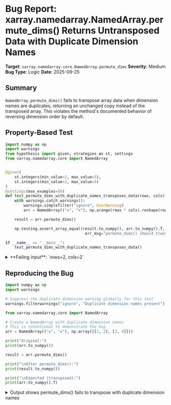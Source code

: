 # Bug Report: xarray.namedarray.NamedArray.permute_dims() Returns Untransposed Data with Duplicate Dimension Names

**Target**: `xarray.namedarray.core.NamedArray.permute_dims`
**Severity**: Medium
**Bug Type**: Logic
**Date**: 2025-09-25

## Summary

`NamedArray.permute_dims()` fails to transpose array data when dimension names are duplicates, returning an unchanged copy instead of the transposed array. This violates the method's documented behavior of reversing dimension order by default.

## Property-Based Test

```python
import numpy as np
import warnings
from hypothesis import given, strategies as st, settings
from xarray.namedarray.core import NamedArray


@given(
    st.integers(min_value=2, max_value=5),
    st.integers(min_value=2, max_value=5)
)
@settings(max_examples=50)
def test_permute_dims_with_duplicate_names_transposes_data(rows, cols):
    with warnings.catch_warnings():
        warnings.simplefilter("ignore", UserWarning)
        arr = NamedArray(("x", "x"), np.arange(rows * cols).reshape(rows, cols))

    result = arr.permute_dims()

    np.testing.assert_array_equal(result.to_numpy(), arr.to_numpy().T,
                                   err_msg="permute_dims() should transpose data even with duplicate dimension names")

if __name__ == "__main__":
    test_permute_dims_with_duplicate_names_transposes_data()
```

<details>

<summary>
**Failing input**: `rows=2, cols=2`
</summary>
```
/home/npc/miniconda/lib/python3.13/site-packages/xarray/namedarray/core.py:261: UserWarning: Duplicate dimension names present: dimensions {'x'} appear more than once in dims=('x', 'x'). We do not yet support duplicate dimension names, but we do allow initial construction of the object. We recommend you rename the dims immediately to become distinct, as most xarray functionality is likely to fail silently if you do not. To rename the dimensions you will need to set the ``.dims`` attribute of each variable, ``e.g. var.dims=('x0', 'x1')``.
  self._dims = self._parse_dimensions(dims)
/home/npc/miniconda/lib/python3.13/site-packages/xarray/namedarray/core.py:261: UserWarning: Duplicate dimension names present: dimensions {'x'} appear more than once in dims=('x', 'x'). We do not yet support duplicate dimension names, but we do allow initial construction of the object. We recommend you rename the dims immediately to become distinct, as most xarray functionality is likely to fail silently if you do not. To rename the dimensions you will need to set the ``.dims`` attribute of each variable, ``e.g. var.dims=('x0', 'x1')``.
  self._dims = self._parse_dimensions(dims)
/home/npc/miniconda/lib/python3.13/site-packages/xarray/namedarray/core.py:261: UserWarning: Duplicate dimension names present: dimensions {'x'} appear more than once in dims=('x', 'x'). We do not yet support duplicate dimension names, but we do allow initial construction of the object. We recommend you rename the dims immediately to become distinct, as most xarray functionality is likely to fail silently if you do not. To rename the dimensions you will need to set the ``.dims`` attribute of each variable, ``e.g. var.dims=('x0', 'x1')``.
  self._dims = self._parse_dimensions(dims)
/home/npc/miniconda/lib/python3.13/site-packages/xarray/namedarray/core.py:261: UserWarning: Duplicate dimension names present: dimensions {'x'} appear more than once in dims=('x', 'x'). We do not yet support duplicate dimension names, but we do allow initial construction of the object. We recommend you rename the dims immediately to become distinct, as most xarray functionality is likely to fail silently if you do not. To rename the dimensions you will need to set the ``.dims`` attribute of each variable, ``e.g. var.dims=('x0', 'x1')``.
  self._dims = self._parse_dimensions(dims)
  + Exception Group Traceback (most recent call last):
  |   File "/home/npc/pbt/agentic-pbt/worker_/57/hypo.py", line 23, in <module>
  |     test_permute_dims_with_duplicate_names_transposes_data()
  |     ~~~~~~~~~~~~~~~~~~~~~~~~~~~~~~~~~~~~~~~~~~~~~~~~~~~~~~^^
  |   File "/home/npc/pbt/agentic-pbt/worker_/57/hypo.py", line 8, in test_permute_dims_with_duplicate_names_transposes_data
  |     st.integers(min_value=2, max_value=5),
  |                ^^^
  |   File "/home/npc/miniconda/lib/python3.13/site-packages/hypothesis/core.py", line 2124, in wrapped_test
  |     raise the_error_hypothesis_found
  | ExceptionGroup: Hypothesis found 2 distinct failures. (2 sub-exceptions)
  +-+---------------- 1 ----------------
    | Traceback (most recent call last):
    |   File "/home/npc/pbt/agentic-pbt/worker_/57/hypo.py", line 19, in test_permute_dims_with_duplicate_names_transposes_data
    |     np.testing.assert_array_equal(result.to_numpy(), arr.to_numpy().T,
    |     ~~~~~~~~~~~~~~~~~~~~~~~~~~~~~^^^^^^^^^^^^^^^^^^^^^^^^^^^^^^^^^^^^^
    |                                    err_msg="permute_dims() should transpose data even with duplicate dimension names")
    |                                    ^^^^^^^^^^^^^^^^^^^^^^^^^^^^^^^^^^^^^^^^^^^^^^^^^^^^^^^^^^^^^^^^^^^^^^^^^^^^^^^^^^^
    |   File "/home/npc/miniconda/lib/python3.13/site-packages/numpy/testing/_private/utils.py", line 1051, in assert_array_equal
    |     assert_array_compare(operator.__eq__, actual, desired, err_msg=err_msg,
    |     ~~~~~~~~~~~~~~~~~~~~^^^^^^^^^^^^^^^^^^^^^^^^^^^^^^^^^^^^^^^^^^^^^^^^^^^
    |                          verbose=verbose, header='Arrays are not equal',
    |                          ^^^^^^^^^^^^^^^^^^^^^^^^^^^^^^^^^^^^^^^^^^^^^^^
    |                          strict=strict)
    |                          ^^^^^^^^^^^^^^
    |   File "/home/npc/miniconda/lib/python3.13/site-packages/numpy/testing/_private/utils.py", line 803, in assert_array_compare
    |     raise AssertionError(msg)
    | AssertionError:
    | Arrays are not equal
    | permute_dims() should transpose data even with duplicate dimension names
    | (shapes (2, 3), (3, 2) mismatch)
    |  ACTUAL: array([[0, 1, 2],
    |        [3, 4, 5]])
    |  DESIRED: array([[0, 3],
    |        [1, 4],
    |        [2, 5]])
    | Falsifying example: test_permute_dims_with_duplicate_names_transposes_data(
    |     rows=2,
    |     cols=3,
    | )
    +---------------- 2 ----------------
    | Traceback (most recent call last):
    |   File "/home/npc/pbt/agentic-pbt/worker_/57/hypo.py", line 19, in test_permute_dims_with_duplicate_names_transposes_data
    |     np.testing.assert_array_equal(result.to_numpy(), arr.to_numpy().T,
    |     ~~~~~~~~~~~~~~~~~~~~~~~~~~~~~^^^^^^^^^^^^^^^^^^^^^^^^^^^^^^^^^^^^^
    |                                    err_msg="permute_dims() should transpose data even with duplicate dimension names")
    |                                    ^^^^^^^^^^^^^^^^^^^^^^^^^^^^^^^^^^^^^^^^^^^^^^^^^^^^^^^^^^^^^^^^^^^^^^^^^^^^^^^^^^^
    |   File "/home/npc/miniconda/lib/python3.13/site-packages/numpy/testing/_private/utils.py", line 1051, in assert_array_equal
    |     assert_array_compare(operator.__eq__, actual, desired, err_msg=err_msg,
    |     ~~~~~~~~~~~~~~~~~~~~^^^^^^^^^^^^^^^^^^^^^^^^^^^^^^^^^^^^^^^^^^^^^^^^^^^
    |                          verbose=verbose, header='Arrays are not equal',
    |                          ^^^^^^^^^^^^^^^^^^^^^^^^^^^^^^^^^^^^^^^^^^^^^^^
    |                          strict=strict)
    |                          ^^^^^^^^^^^^^^
    |   File "/home/npc/miniconda/lib/python3.13/site-packages/numpy/testing/_private/utils.py", line 916, in assert_array_compare
    |     raise AssertionError(msg)
    | AssertionError:
    | Arrays are not equal
    | permute_dims() should transpose data even with duplicate dimension names
    | Mismatched elements: 2 / 4 (50%)
    | Max absolute difference among violations: 1
    | Max relative difference among violations: 1.
    |  ACTUAL: array([[0, 1],
    |        [2, 3]])
    |  DESIRED: array([[0, 2],
    |        [1, 3]])
    | Falsifying example: test_permute_dims_with_duplicate_names_transposes_data(
    |     rows=2,
    |     cols=2,
    | )
    +------------------------------------
```
</details>

## Reproducing the Bug

```python
import numpy as np
import warnings

# Suppress the duplicate dimension warning globally for this test
warnings.filterwarnings("ignore", "Duplicate dimension names present")

from xarray.namedarray.core import NamedArray

# Create a NamedArray with duplicate dimension names
# This is intentional to demonstrate the bug
arr = NamedArray(("x", "x"), np.array([[1, 2], [3, 4]]))

print("Original:")
print(arr.to_numpy())

result = arr.permute_dims()

print("\nAfter permute_dims():")
print(result.to_numpy())

print("\nExpected (transposed):")
print(arr.to_numpy().T)
```

<details>

<summary>
Output shows permute_dims() fails to transpose with duplicate dimension names
</summary>
```
Original:
[[1 2]
 [3 4]]

After permute_dims():
[[1 2]
 [3 4]]

Expected (transposed):
[[1 3]
 [2 4]]
```
</details>

## Why This Is A Bug

The `permute_dims()` method documentation explicitly states: "By default, reverse the order of the dimensions." For a 2D array, this means transposing the data, swapping rows and columns. The method references `numpy.transpose`, which always transposes the underlying data regardless of any metadata about dimension names.

However, when dimension names are duplicates (e.g., `("x", "x")`), the method incorrectly returns an unchanged copy of the array instead of transposing it. This happens because of a logic error in the implementation at `/home/npc/miniconda/lib/python3.13/site-packages/xarray/namedarray/core.py:1043`:

```python
if len(dims) < 2 or dims == self.dims:
    return self.copy(deep=False)
```

When dimension names are duplicates like `("x", "x")`, reversing them produces `("x", "x")` which equals `self.dims`. The code mistakenly concludes that no transposition is needed since the dimension names are the same, but it should actually check whether the underlying axis order has changed, not just the names.

This is precisely the type of "silent failure" mentioned in the duplicate dimension warning that appears when creating such arrays: "most xarray functionality is likely to fail silently if you do not [rename dimensions]." The data is returned unchanged when it should be transposed, potentially causing incorrect calculations in downstream code.

## Relevant Context

1. **Duplicate dimension names are explicitly allowed**: While xarray warns about duplicate dimension names and states they are "not yet supported," it explicitly allows creating such objects. The warning states: "we do allow initial construction of the object."

2. **The warning acknowledges potential silent failures**: The warning itself mentions that "most xarray functionality is likely to fail silently" with duplicate dimension names. This bug is an example of such a silent failure.

3. **Documentation link**: The `permute_dims` method is documented at line 1033 in the source: `/home/npc/miniconda/lib/python3.13/site-packages/xarray/namedarray/core.py`

4. **NumPy compatibility expectation**: The method references `numpy.transpose` in its "See Also" section, suggesting it should behave similarly. NumPy's transpose always swaps axes regardless of any metadata.

5. **The T property relies on permute_dims()**: Line 1061 shows that the `.T` property for 2D arrays calls `permute_dims()`, so this bug also affects the transpose property.

## Proposed Fix

```diff
--- a/xarray/namedarray/core.py
+++ b/xarray/namedarray/core.py
@@ -1040,15 +1040,15 @@ class NamedArray(NamedArrayAggregations, Generic[_ShapeType_co, _DType_co]):
         else:
             dims = tuple(infix_dims(dim, self.dims, missing_dims))

-        if len(dims) < 2 or dims == self.dims:
+        axes = self.get_axis_num(dims)
+        assert isinstance(axes, tuple)
+
+        if len(dims) < 2 or axes == tuple(range(self.ndim)):
             # no need to transpose if only one dimension
-            # or dims are in same order
+            # or axes are in same order
             return self.copy(deep=False)

-        axes = self.get_axis_num(dims)
-        assert isinstance(axes, tuple)
-
         return permute_dims(self, axes)
```